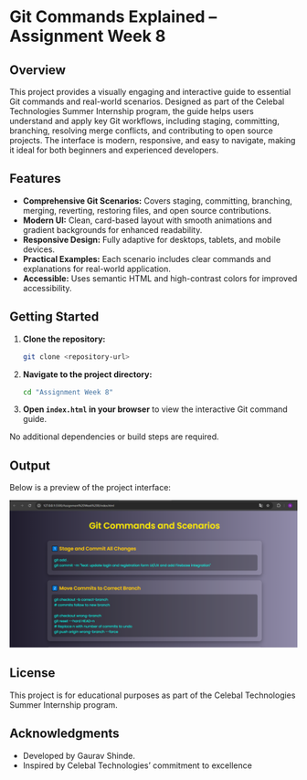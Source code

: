 # Git Commands Explained – Assignment Week 8

## Overview

This project provides a visually engaging and interactive guide to essential Git commands and real-world scenarios. Designed as part of the Celebal Technologies Summer Internship program, the guide helps users understand and apply key Git workflows, including staging, committing, branching, resolving merge conflicts, and contributing to open source projects. The interface is modern, responsive, and easy to navigate, making it ideal for both beginners and experienced developers.

## Features

- **Comprehensive Git Scenarios:** Covers staging, committing, branching, merging, reverting, restoring files, and open source contributions.
- **Modern UI:** Clean, card-based layout with smooth animations and gradient backgrounds for enhanced readability.
- **Responsive Design:** Fully adaptive for desktops, tablets, and mobile devices.
- **Practical Examples:** Each scenario includes clear commands and explanations for real-world application.
- **Accessible:** Uses semantic HTML and high-contrast colors for improved accessibility.

## Getting Started

1. **Clone the repository:**
    ```bash
    git clone <repository-url>
    ```
2. **Navigate to the project directory:**
    ```bash
    cd "Assignment Week 8"
    ```
3. **Open `index.html` in your browser** to view the interactive Git command guide.

No additional dependencies or build steps are required.

## Output

Below is a preview of the project interface:

![Git Commands Guide Screenshot](output4.png)


## License

This project is for educational purposes as part of the Celebal Technologies Summer Internship program.

## Acknowledgments

- Developed by Gaurav Shinde.
- Inspired by Celebal Technologies’ commitment to excellence